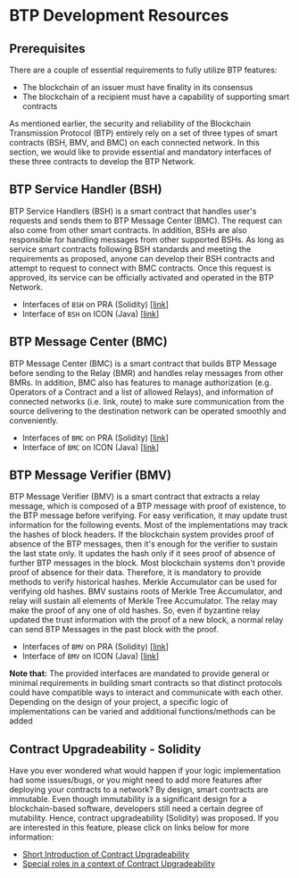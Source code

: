 # BTP Development Resources

## Prerequisites

There are a couple of essential requirements to fully utilize BTP features:

* The blockchain of an issuer must have finality in its consensus
* The blockchain of a recipient must have a capability of supporting smart contracts

As mentioned earlier, the security and reliability of the Blockchain Transmission Protocol \(BTP\) entirely rely on a set of three types of smart contracts \(BSH, BMV, and BMC\) on each connected network. In this section, we would like to provide essential and mandatory interfaces of these three contracts to develop the BTP Network.

## BTP Service Handler \(BSH\)

BTP Service Handlers \(BSH\) is a smart contract that handles user's requests and sends them to BTP Message Center \(BMC\). The request can also come from other smart contracts. In addition, BSHs are also responsible for handling messages from other supported BSHs. As long as service smart contracts following BSH standards and meeting the requirements as proposed, anyone can develop their BSH contracts and attempt to request to connect with BMC contracts. Once this request is approved, its service can be officially activated and operated in the BTP Network.

* Interfaces of `BSH` on PRA \(Solidity\) \[[link](https://github.com/icon-project/devportal/blob/master/btp-gitbook/BSH.md)\]
* Interface of `BSH` on ICON \(Java\) \[[link](https://github.com/icon-project/btp/blob/master/doc/bsh.md)\]

## BTP Message Center \(BMC\)

BTP Message Center \(BMC\) is a smart contract that builds BTP Message before sending to the Relay \(BMR\) and handles relay messages from other BMRs. In addition, BMC also has features to manage authorization \(e.g. Operators of a Contract and a list of allowed Relays\), and information of connected networks \(i.e. link, route\) to make sure communication from the source delivering to the destination network can be operated smoothly and conveniently.

* Interfaces of `BMC` on PRA \(Solidity\) \[[link](https://github.com/icon-project/devportal/blob/master/btp-gitbook/BMC.md)\]
* Interface of `BMC` on ICON \(Java\) \[[link](https://github.com/icon-project/btp/blob/master/doc/bmc.md)\]

## BTP Message Verifier \(BMV\)

BTP Message Verifier \(BMV\) is a smart contract that extracts a relay message, which is composed of a BTP message with proof of existence, to the BTP message before verifying. For easy verification, it may update trust information for the following events. Most of the implementations may track the hashes of block headers. If the blockchain system provides proof of absence of the BTP messages, then it's enough for the verifier to sustain the last state only. It updates the hash only if it sees proof of absence of further BTP messages in the block. Most blockchain systems don't provide proof of absence for their data. Therefore, it is mandatory to provide methods to verify historical hashes. Merkle Accumulator can be used for verifying old hashes. BMV sustains roots of Merkle Tree Accumulator, and relay will sustain all elements of Merkle Tree Accumulator. The relay may make the proof of any one of old hashes. So, even if byzantine relay updated the trust information with the proof of a new block, a normal relay can send BTP Messages in the past block with the proof.

* Interfaces of `BMV` on PRA \(Solidity\) \[[link](https://github.com/icon-project/devportal/blob/master/btp-gitbook/BMV.md)\]
* Interface of `BMV` on ICON \(Java\) \[[link](https://github.com/icon-project/btp/blob/master/doc/bmv.md)\]

**Note that:** The provided interfaces are mandated to provide general or minimal requirements in building smart contracts so that distinct protocols could have compatible ways to interact and communicate with each other. Depending on the design of your project, a specific logic of implementations can be varied and additional functions/methods can be added

## Contract Upgradeability - Solidity

Have you ever wondered what would happen if your logic implementation had some issues/bugs, or you might need to add more features after deploying your contracts to a network? By design, smart contracts are immutable. Even though immutability is a significant design for a blockchain-based software, developers still need a certain degree of mutability. Hence, contract upgradeability \(Solidity\) was proposed. If you are interested in this feature, please click on links below for more information:

* [Short Introduction of Contract Upgradeability](https://github.com/icon-project/devportal/blob/master/btp-gitbook/Contract-Upgradeability-Solidity.md#contract-upgradeability---solidity)
* [Special roles in a context of Contract Upgradeability](https://github.com/icon-project/devportal/blob/master/btp-gitbook/Special-Roles.md#special-authorization-roles-in-contract-upgradeability)

